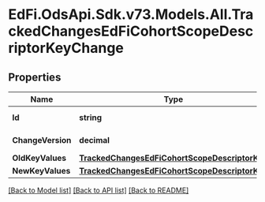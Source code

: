 # EdFi.OdsApi.Sdk.v73.Models.All.TrackedChangesEdFiCohortScopeDescriptorKeyChange

## Properties

Name | Type | Description | Notes
------------ | ------------- | ------------- | -------------
**Id** | **string** | Resource identifier | [optional] 
**ChangeVersion** | **decimal** | Change version | [optional] 
**OldKeyValues** | [**TrackedChangesEdFiCohortScopeDescriptorKey**](TrackedChangesEdFiCohortScopeDescriptorKey.md) |  | [optional] 
**NewKeyValues** | [**TrackedChangesEdFiCohortScopeDescriptorKey**](TrackedChangesEdFiCohortScopeDescriptorKey.md) |  | [optional] 

[[Back to Model list]](../../README.md#documentation-for-models) [[Back to API list]](../../README.md#documentation-for-api-endpoints) [[Back to README]](../../README.md)

